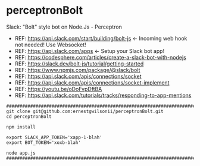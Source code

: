 # perceptronBolt
Slack: "Bolt" style bot on Node.Js - Perceptron
- REF: https://api.slack.com/start/building/bolt-js <- Incoming web hook not needed! Use Websocket!
- REF: https://api.slack.com/apps <- Setup your Slack bot app!
- REF: https://codesphere.com/articles/create-a-slack-bot-with-nodejs
- REF: https://slack.dev/bolt-js/tutorial/getting-started
- REF: https://www.npmjs.com/package/@slack/bolt
- REF: https://api.slack.com/apis/connections/socket
- REF: https://api.slack.com/apis/connections/socket-implement
- REF: https://youtu.be/oDoFvpDftBA
- REF: https://api.slack.com/tutorials/tracks/responding-to-app-mentions

```
################################################################################
git clone git@github.com:ernestgwilsonii/perceptronBolt.git
cd perceptronBolt

npm install

export SLACK_APP_TOKEN='xapp-1-blah'
export BOT_TOKEN='xoxb-blah'

node app.js
################################################################################
```
